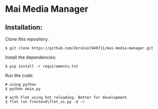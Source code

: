 # Mai Media Manager

## Installation:

Clone this repository:

```
$ git clone https://github.com/ZeroCool940711/mai-media-manager.git
```

Install the dependencies:

```
$ pip install -r requirements.txt
```



Run the code:

```
# using python
$ python main.py

# with Flet using hot reloading. Better for development.
$ flet run frontend\flet_ui.py -d -r
```